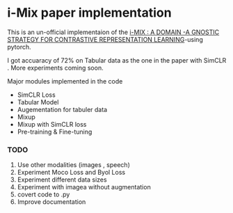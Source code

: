# i-Mix paper implementation
This is an un-official implementaion of the [i-MIX : A DOMAIN -A GNOSTIC STRATEGY FOR CONTRASTIVE  REPRESENTATION LEARNING](https://arxiv.org/pdf/2010.08887.pdf)-using pytorch.

I got accuaracy of 72% on Tabular data as the one in the paper with SimCLR . More experiments coming soon.

Major modules implemented in the code

- SimCLR Loss
- Tabular Model 
- Augementation for tabuler data
- Mixup
- Mixup with SimCLR loss
- Pre-training & Fine-tuning


### TODO

1. Use other modalities (images , speech)
2. Experiment Moco Loss and Byol Loss
3. Experiment different data sizes
4. Experiment with imagea without augmentation
5. covert code to .py
6. Improve documentation
